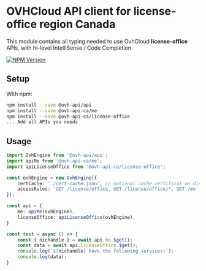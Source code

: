 # OVHCloud API client for **license-office** region Canada

This module contains all typing needed to use OvhCloud **license-office** APIs, with hi-level IntelliSense / Code Completion

[![NPM Version](https://img.shields.io/npm/v/@ovh-api-ca/license-office.svg?style=flat)](https://www.npmjs.org/package/@ovh-api-ca/license-office)

## Setup

With npm:

```bash
npm install --save @ovh-api/api
npm install --save @ovh-api-ca/me
npm install --save @ovh-api-ca/license-office
... Add all APIs you needs
```

## Usage

```typescript
import OvhEngine from '@ovh-api/api';
import apiMe from '@ovh-api-ca/me';
import apiLicenseOffice from '@ovh-api-ca/license-office';

const ovhEngine = new OvhEngine({ 
    certCache: './cert-cache.json', // optional cache certificat on disk.
    accessRules: 'GET /license/office, GET /license/office/*, GET /me', // optional limit the requested privileges.
});

const api = {
    me: apiMe(ovhEngine),
    licenseOffice: apiLicenseOffice(ovhEngine),
}

const test = async () => {
    const { nichandle } = await api.me.$get();
    const data = await api.licenseOffice.$get();
    console.log(`${nichandle} have the following services:`);
    console.log(data);
}
```
